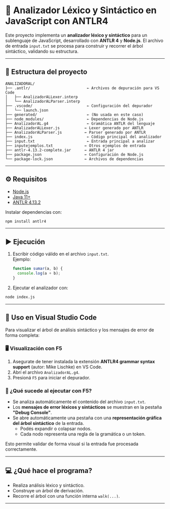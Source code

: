 # 🧠 Analizador Léxico y Sintáctico en JavaScript con ANTLR4

Este proyecto implementa un **analizador léxico y sintáctico** para un sublenguaje de JavaScript, desarrollado con **ANTLR 4** y **Node.js**. El archivo de entrada `input.txt` se procesa para construir y recorrer el árbol sintáctico, validando su estructura.

---

## 📁 Estructura del proyecto

```
ANALIZADORAL/
├── .antlr/                         ← Archivos de depuración para VS Code
│   ├── AnalizadorALLexer.interp
│   └── AnalizadorALParser.interp
├── .vscode/                        ← Configuración del depurador
│   └── launch.json
├── generated/                      ← (No usada en este caso)
├── node_modules/                   ← Dependencias de Node.js
├── AnalizadorAL.g4                 ← Gramática ANTLR del lenguaje
├── AnalizadorALLexer.js           ← Lexer generado por ANTLR
├── AnalizadorALParser.js          ← Parser generado por ANTLR
├── index.js                        ← Código principal del analizador
├── input.txt                       ← Entrada principal a analizar
├── inputejemplos.txt              ← Otros ejemplos de entrada
├── antlr-4.13.2-complete.jar      ← ANTLR 4 jar
├── package.json                   ← Configuración de Node.js
└── package-lock.json              ← Archivos de dependencias
```

---

## ⚙️ Requisitos

- [Node.js](https://nodejs.org/)
- [Java 11+](https://adoptium.net/)
- [ANTLR 4.13.2](https://www.antlr.org/download/antlr-4.13.2-complete.jar)

Instalar dependencias con:

```bash
npm install antlr4
```

---


## ▶️ Ejecución

1. Escribir código válido en el archivo `input.txt`.  
   Ejemplo:

   ```js
   function sumar(a, b) {
     console.log(a + b);
   }
   ```

2. Ejecutar el analizador con:

```bash
node index.js
```

---


## 🧭 Uso en Visual Studio Code

Para visualizar el árbol de análisis sintáctico y los mensajes de error de forma completa:

### 🖥️ Visualización con F5

1. Asegurate de tener instalada la extensión **ANTLR4 grammar syntax support** (autor: Mike Lischke) en VS Code.
2. Abrí el archivo `AnalizadorAL.g4`.
3. Presioná `F5` para iniciar el depurador.

### 🧩 ¿Qué sucede al ejecutar con F5?

- Se analiza automáticamente el contenido del archivo `input.txt`.
- Los **mensajes de error léxicos y sintácticos** se muestran en la pestaña **"Debug Console"**.
- Se abre automáticamente una pestaña con una **representación gráfica del árbol sintáctico** de la entrada.
  - Podés expandir o colapsar nodos.
  - Cada nodo representa una regla de la gramática o un token.

Esto permite validar de forma visual si la entrada fue procesada correctamente.

---

## 💻 ¿Qué hace el programa?

- Realiza análisis léxico y sintáctico.
- Construye un árbol de derivación.
- Recorre el árbol con una función interna `walk(...)`.

---
